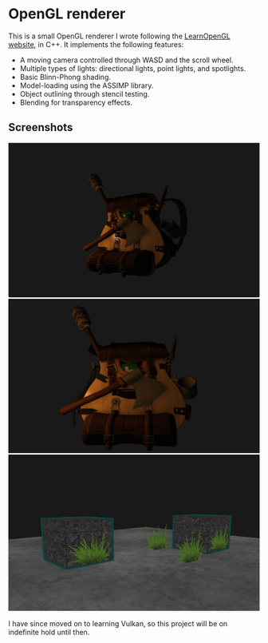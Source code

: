 # OpenGL renderer

This is a small OpenGL renderer I wrote following the [LearnOpenGL website](https://learnopengl.com/), in C++. It implements the following features:
* A moving camera controlled through WASD and the scroll wheel.
* Multiple types of lights: directional lights, point lights, and spotlights.
* Basic Blinn-Phong shading.
* Model-loading using the ASSIMP library.
* Object outlining through stencil testing.
* Blending for transparency effects.

## Screenshots
![A side view of a ukulele and backpack model, made using this renderer](screenshots/model_side.png "A side view of a ukulele and backpack model, made using this renderer")
![A front view of a ukulele and backpack model, made using this renderer](screenshots/model_front.png "A side view of a ukulele and backpack model, made using this renderer")
![A view of stone blocks, with grass in front of some of their sides](screenshots/depth.png "A view of stone blocks, with grass in front of some of their sides")

I have since moved on to learning Vulkan, so this project will be on indefinite hold until then.
